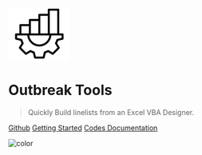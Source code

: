 <!-- docsify coverpage -->

![logo](_media/icon.png)

# Outbreak Tools

> Quickly Build linelists from an Excel VBA Designer.

[Github](https://github.com/epicentre-msf/outbreak-tools)
[Getting Started](/users)
[Codes Documentation](/codes_docs)

<!-- background color -->

![color](#f0f0f0)